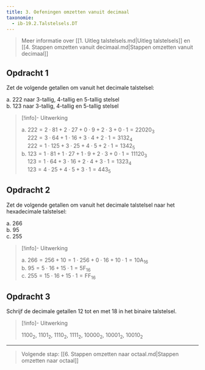 ```yaml
---
title: 3. Oefeningen omzetten vanuit decimaal
taxonomie:
  - ib-19.2.Talstelsels.DT
---
```


> Meer informatie over [[1. Uitleg talstelsels.md|Uitleg talstelsels]]
> en [[4. Stappen omzetten vanuit decimaal.md|Stappen omzetten vanuit
> decimaal]]

## Opdracht 1

Zet de volgende getallen om vanuit het decimale talstelsel:

a. 222 naar 3-tallig, 4-tallig en 5-tallig stelsel\
b. 123 naar 3-tallig, 4-tallig en 5-tallig stelsel

> [!info]- Uitwerking
> 
> a. $222=2\cdot 81 + 2\cdot 27 + 0\cdot 9 + 2\cdot 3 + 0 \cdot 1 = 22020_3$\
> &nbsp;&nbsp;&nbsp;
> $222=3\cdot 64 + 1\cdot 16 + 3\cdot 4 + 2\cdot 1 = 3132_4$\
> &nbsp;&nbsp;&nbsp;
> $222=1\cdot 125 + 3\cdot 25 + 4\cdot 5 + 2\cdot 1 = 1342_5$\
> b. $123=1\cdot 81 + 1\cdot 27 + 1\cdot 9 + 2\cdot 3 + 0 \cdot 1 = 11120_3$\
> &nbsp;&nbsp;&nbsp;
> $123=1\cdot 64 + 3\cdot 16 + 2\cdot 4 + 3\cdot 1 = 1323_4$\
> &nbsp;&nbsp;&nbsp;
> $123=4\cdot 25 + 4\cdot 5 + 3\cdot 1 = 443_5$

## Opdracht 2

Zet de volgende getallen om vanuit het decimale talstelsel naar het
hexadecimale talstelsel:

a. 266\
b. 95\
c. 255

> [!info]- Uitwerking
> 
> a. $266 = 256 + 10 = 1\cdot 256 + 0\cdot 16 + 10\cdot 1 = 10\textrm{A}_{16}$\
> b. $95 = 5\cdot 16 + 15\cdot 1 = 5\textrm{F}_{16}$\
> c. $255 = 15\cdot 16 + 15\cdot 1 = \textrm{FF}_{16}$

## Opdracht 3

Schrijf de decimale getallen 12 tot en met 18 in het binaire talstelsel.

> [!info]- Uitwerking
> 
> $1100_2$, $1101_2$, $1110_2$, $1111_2$, $10000_2$, $10001_2$, $10010_2$


---

> Volgende stap: [[6. Stappen omzetten naar octaal.md|Stappen omzetten naar octaal]]
